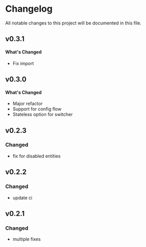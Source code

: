 # Changelog

All notable changes to this project will be documented in this file.

## v0.3.1

#### What's Changed

- Fix import

## v0.3.0

#### What's Changed

- Major refactor
- Support for config flow
- Stateless option for switcher

## v0.2.3

### Changed

- fix for disabled entities

## v0.2.2

### Changed

- update ci

## v0.2.1

### Changed

- multiple fixes
